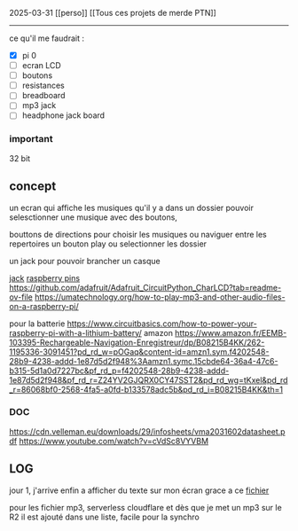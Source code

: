 2025-03-31
[[perso]] [[Tous ces projets de merde PTN]]

---

ce qu'il me faudrait :
- [x] pi 0
- [ ] ecran LCD
- [ ] boutons
- [ ] resistances
- [ ] breadboard
- [ ] mp3 jack
- [ ] headphone jack board

### important
32 bit

## concept 
un ecran qui affiche les musiques qu'il y a dans un dossier
pouvoir selesctionner une musique avec des boutons,

bouttons de directions pour choisir les musiques ou naviguer entre les repertoires
un bouton play ou selectionner les dossier

un jack pour pouvoir brancher un casque


[jack](https://forums.raspberrypi.com/viewtopic.php?t=127585)
[raspberry pins](https://www.etechnophiles.com/raspberry-pi-zero-gpio-pinout-specifications-programming-language/)
https://github.com/adafruit/Adafruit_CircuitPython_CharLCD?tab=readme-ov-file
https://umatechnology.org/how-to-play-mp3-and-other-audio-files-on-a-raspberry-pi/

pour la batterie
https://www.circuitbasics.com/how-to-power-your-raspberry-pi-with-a-lithium-battery/
amazon
https://www.amazon.fr/EEMB-103395-Rechargeable-Navigation-Enregistreur/dp/B08215B4KK/262-1195336-3091451?pd_rd_w=pOGaq&content-id=amzn1.sym.f4202548-28b9-4238-addd-1e87d5d2f948%3Aamzn1.symc.15cbde64-36a4-47c6-b315-5d1a0d7227bc&pf_rd_p=f4202548-28b9-4238-addd-1e87d5d2f948&pf_rd_r=Z24YV2GJQRX0CY47SST2&pd_rd_wg=tKxel&pd_rd_r=86068bf0-2568-4fa5-a0fd-b133578adc5b&pd_rd_i=B08215B4KK&th=1


### DOC

https://cdn.velleman.eu/downloads/29/infosheets/vma2031602datasheet.pdf
https://www.youtube.com/watch?v=cVdSc8VYVBM


## LOG
jour 1, j'arrive enfin a afficher du texte sur mon écran grace a ce [fichier](https://cdn.velleman.eu/downloads/29/infosheets/vma203_scheme.pdf) 



pour les fichier mp3, serverless cloudflare et dès que je met un mp3 sur le R2 il est ajouté dans une liste, facile pour la synchro